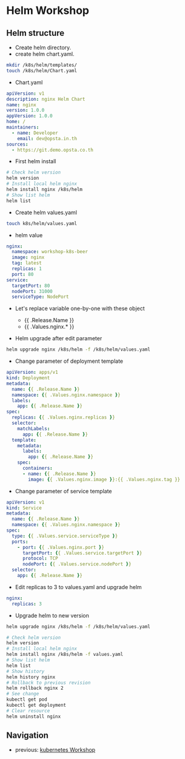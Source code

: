 # Helm Workshop

## Helm structure

* Create helm directory.
* create helm chart.yaml.

```bash
mkdir /k8s/helm/templates/
touch /k8s/helm/Chart.yaml
```

* Chart.yaml

```yaml
apiVersion: v1
description: nginx Helm Chart 
name: nginx
version: 1.0.0
appVersion: 1.0.0
home: /
maintainers:
  - name: Developer
    email: dev@opsta.in.th
sources:
  - https://git.demo.opsta.co.th
```

* First helm install

```bash
# Check helm version
helm version
# Install local helm nginx 
helm install nginx /k8s/helm
# Show list helm
helm list
```

* Create helm values.yaml

```bash
touch k8s/helm/values.yaml
```

* helm value

```yaml
nginx:
  namespace: workshop-k8s-beer
  image: nginx
  tag: latest
  replicas: 1
  port: 80
service:
  targetPort: 80
  nodePort: 31000
  serviceType: NodePort
```

* Let's replace variable one-by-one with these object
  * {{ .Release.Name }}
  * {{ .Values.nginx.* }}

* Helm upgrade after edit parameter

```bash
helm upgrade nginx /k8s/helm -f /k8s/helm/values.yaml
```

* Change parameter of deployment template

```yaml
apiVersion: apps/v1
kind: Deployment
metadata:
  name: {{ .Release.Name }}
  namespace: {{ .Values.nginx.namespace }}
  labels:
    app: {{ .Release.Name }}
spec:
  replicas: {{ .Values.nginx.replicas }}
  selector:
    matchLabels:
      app: {{ .Release.Name }}
  template:
    metadata:
      labels:
        app: {{ .Release.Name }}
    spec:
      containers:
      - name: {{ .Release.Name }}
        image: {{ .Values.nginx.image }}:{{ .Values.nginx.tag }}
```

* Change parameter of service template

```yaml
apiVersion: v1
kind: Service
metadata:
  name: {{ .Release.Name }}
  namespace: {{ .Values.nginx.namespace }}
spec:
  type: {{ .Values.service.serviceType }}
  ports:
    - port: {{ .Values.nginx.port }}
      targetPort: {{ .Values.service.targetPort }}
      protocol: TCP
      nodePort: {{ .Values.service.nodePort }}
  selector:
    app: {{ .Release.Name }}
```
* Edit replicas to 3 to values.yaml and upgrade helm

``` yaml
nginx:
  replicas: 3
```
* Upgrade helm to new version

```bash
helm upgrade nginx /k8s/helm -f /k8s/helm/values.yaml
```

```bash
# Check helm version
helm version
# Install local helm nginx 
helm install nginx /k8s/helm -f values.yaml
# Show list helm
helm list
# Show history 
helm history nginx
# Rollback to previous revision
helm rollback nginx 2
# See change
kubectl get pod
kubectl get deployment
# Clear resource
helm uninstall nginx
```

## Navigation

* previous: [kubernetes Workshop](kubernetes.md)